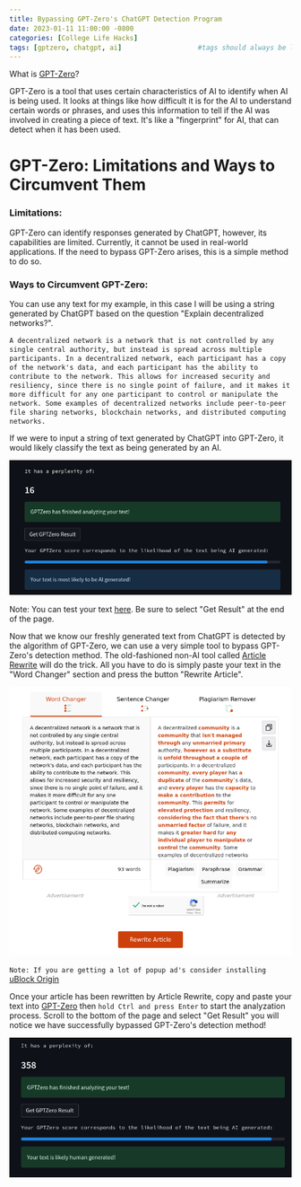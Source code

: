 ```yaml
---
title: Bypassing GPT-Zero's ChatGPT Detection Program
date: 2023-01-11 11:00:00 -0800
categories: [College Life Hacks]
tags: [gptzero, chatgpt, ai]                   #tags should always be lowercase
---
```


What is [GPT-Zero](https://gptzero.me/)?

GPT-Zero is a tool that uses certain characteristics of AI to identify when AI is being used. It looks at things like how difficult it is for the AI to understand certain words or phrases, and uses this information to tell if the AI was involved in creating a piece of text. It's like a "fingerprint" for AI, that can detect when it has been used.

# GPT-Zero: Limitations and Ways to Circumvent Them

### **Limitations:**

GPT-Zero can identify responses generated by ChatGPT, however, its capabilities are limited. Currently, it cannot be used in real-world applications. If the need to bypass GPT-Zero arises, this is a simple method to do so.

### **Ways to Circumvent GPT-Zero**:

You can use any text for my example, in this case I will be using a string generated by ChatGPT based on the question "Explain decentralized networks?".

~~~
A decentralized network is a network that is not controlled by any single central authority, but instead is spread across multiple participants. In a decentralized network, each participant has a copy of the network's data, and each participant has the ability to contribute to the network. This allows for increased security and resiliency, since there is no single point of failure, and it makes it more difficult for any one participant to control or manipulate the network. Some examples of decentralized networks include peer-to-peer file sharing networks, blockchain networks, and distributed computing networks.
~~~

If we were to input a string of text generated by ChatGPT into GPT-Zero, it would likely classify the text as being generated by an AI. 

![GPTZero output](/assets/img/bypass%20gptzero/first%20result.png)

Note: You can test your text [here](https://etedward-gptzero-main-zqgfwb.streamlit.app/). Be sure to select "Get Result" at the end of the page.

Now that we know our freshly generated text from ChatGPT is detected by the algorithm of GPT-Zero, we can use a very simple tool to bypass GPT-Zero's detection method. The old-fashioned non-AI tool called [Article Rewrite](https://www.articlerewriter.net/) will do the trick. All you have to do is simply paste your text in the "Word Changer" section and press the button "Rewrite Article". 

![Article rewrite demo](/assets/img/bypass%20gptzero/rewrite%20article.png)

`Note: If you are getting a lot of popup ad's consider installing` [uBlock Origin](https://ublockorigin.com/)

Once your article has been rewritten by Article Rewrite, copy and paste your text into [GPT-Zero](https://etedward-gptzero-main-zqgfwb.streamlit.app/) then `hold Ctrl and press Enter` to start the analyzation process. Scroll to the bottom of the page and select "Get Result" you will notice we have successfully bypassed GPT-Zero's detection method!

![GPTZero new output](/assets/img/bypass%20gptzero/second%20result.png)